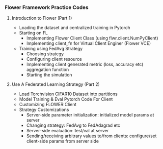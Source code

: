 ### Flower Framework Practice Codes

1. Introduction to Flower (Part 1)
     - Loading the dataset and centralized training in Pytorch
     - Starting on FL
         - Implementing Flower Client Class (using flwr.client.NumPyClient)
         - Implementing client_fn for Virtual Client Enginer (Flower VCE)
     - Training using FedAvg Strategy
       - Choosing strategy
       - Configuring client resource
       - Implementing client generated metric (loss, accuracy etc) aggregation function
       - Starting the simulation

1. Use A Federated Learning Strategy (Part 2)
     - Load Torchvision CIFAR10 Dataset into partitions
     - Model Training & Eval Pytorch Code For Client
     - Customizing FLOWER Client
     - Strategy Customizations
       - Server-side parameter initialization: initialized model params at server
       - Changing strategy: FedAvg to FedAdagrad etc
       - Server-side evaluation: test/val at server
       - Sending/receiving arbitrary values to/from clients: configure/set client-side params from server side


